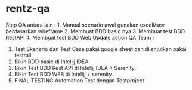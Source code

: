 # rentz-qa
Step QA antara lain : 1. Manual scenario awal gunakan excell/scv berdasarkan wireframe 2. Membuat BDD basic nya 3. Membuat test BDD RestAPI 4. Membuat test BDD Web
Update action QA Team :
1. Test Skenario dan Test Case  pakai google sheet dan 
    dilanjutkan pakai testrail
2. Bikin BDD basic di Intelijj IDEA
3. Bikin Test BDD Rest API di Intelijj IDEA + Serenity.
4. Bikin Test BDD WEB di Intelijj + serenity . 
5. FINAL TESTING Automation Test dengan Testproject 
